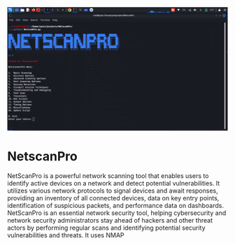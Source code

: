<img src="https://github.com/MrpasswordTz/NetscanPro/blob/main/netscan.png" alt="NetscanPro image">

# NetscanPro
NetScanPro is a powerful network scanning tool that enables users to identify active devices on a network and detect potential vulnerabilities. It utilizes various network protocols to signal devices and await responses, providing an inventory of all connected devices, data on key entry points, identification of suspicious packets, and performance data on dashboards. NetScanPro is an essential network security tool, helping cybersecurity and network security administrators stay ahead of hackers and other threat actors by performing regular scans and identifying potential security vulnerabilities and threats. It uses NMAP
